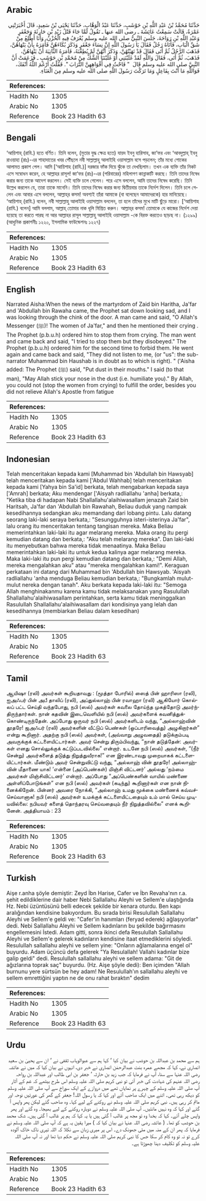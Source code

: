 ## Arabic


<div dir="rtl" lang="ar" style={{fontSize:'larger',backgroundColor:'#f8f9fa',padding:20}}>
حَدَّثَنَا مُحَمَّدُ بْنُ عَبْدِ اللَّهِ بْنِ حَوْشَبٍ، حَدَّثَنَا عَبْدُ الْوَهَّابِ، حَدَّثَنَا يَحْيَى بْنُ سَعِيدٍ، قَالَ أَخْبَرَتْنِي عَمْرَةُ، قَالَتْ سَمِعْتُ عَائِشَةَ ـ رضى الله عنها ـ تَقُولُ لَمَّا جَاءَ قَتْلُ زَيْدِ بْنِ حَارِثَةَ وَجَعْفَرٍ وَعَبْدِ اللَّهِ بْنِ رَوَاحَةَ، جَلَسَ النَّبِيُّ صلى الله عليه وسلم يُعْرَفُ فِيهِ الْحُزْنُ، وَأَنَا أَطَّلِعُ مِنْ شَقِّ الْبَابِ، فَأَتَاهُ رَجُلٌ فَقَالَ يَا رَسُولَ اللَّهِ إِنَّ نِسَاءَ جَعْفَرٍ وَذَكَرَ بُكَاءَهُنَّ فَأَمَرَهُ بِأَنْ يَنْهَاهُنَّ، فَذَهَبَ الرَّجُلُ ثُمَّ أَتَى فَقَالَ قَدْ نَهَيْتُهُنَّ، وَذَكَرَ أَنَّهُنَّ لَمْ يُطِعْنَهُ، فَأَمَرَهُ الثَّانِيَةَ أَنْ يَنْهَاهُنَّ، فَذَهَبَ، ثُمَّ أَتَى، فَقَالَ وَاللَّهِ لَقَدْ غَلَبْنَنِي أَوْ غَلَبْنَنَا الشَّكُّ مِنْ مُحَمَّدِ بْنِ حَوْشَبٍ ـ فَزَعَمَتْ أَنَّ النَّبِيَّ صلى الله عليه وسلم قَالَ ‏ "‏ فَاحْثُ فِي أَفْوَاهِهِنَّ التُّرَابَ ‏"‏‏.‏ فَقُلْتُ أَرْغَمَ اللَّهُ أَنْفَكَ، فَوَاللَّهِ مَا أَنْتَ بِفَاعِلٍ وَمَا تَرَكْتَ رَسُولَ اللَّهِ صلى الله عليه وسلم مِنَ الْعَنَاءِ‏.‏
</div>
<div style={{backgroundColor:'#f8f9fa',padding:20, marginBottom: 10}}><table> <thead> <tr> <th>References:</th> <th></th> </tr> </thead> <tbody><tr><td>Hadith No</td><td>1305</td></tr><tr><td>Arabic No</td><td>1305</td></tr><tr><td>Reference</td><td>Book 23 Hadith 63</td></tr></tbody></table></div>

## Bengali


<div dir="ltr" lang="bn" style={{fontSize:'larger',backgroundColor:'#f8f9fa',padding:20}}>
‘আয়িশাহ্ (রাযি.) হতে বর্ণিত। তিনি বলেন, (মুতার যুদ্ধ ক্ষেত্র হতে) যায়দ ইবনু হারিসাহ, জা‘ফর এবং ‘আবদুল্লাহ্ ইবনু রাওয়াহা (রাঃ)-এর শাহাদাতের খবর পৌঁছলে নবী সাল্লাল্লাহু আলাইহি ওয়াসাল্লাম বসে পড়লেন; তাঁর মধ্যে শোকের আলামত প্রকাশ পেল। আমি [‘আয়িশাহ (রাযি.)] দরজার ফাঁক দিয়ে ঝুঁকে তা দেখছিলাম। তখন এক ব্যক্তি তাঁর নিকট এসে সম্বোধন করেন, হে আল্লাহর রাসূল! জা‘ফর (রাঃ)-এর (পরিবারের) মহিলাগণ কান্নাকাটি করছে। তিনি তাদের নিষেধ করার জন্য তাকে আদেশ করলেন। সেই ব্যক্তি চলে গেলেন। পরে এসে বললেন, আমি তাদের নিষেধ করেছি। তিনি উল্লেখ করলেন যে, তারা তাকে মানেনি। তিনি তাদের নিষেধ করার জন্য দ্বিতীয়বার তাকে নির্দেশ দিলেন। তিনি চলে গেলেন এবং আবার এসে বললেন, আল্লাহ্‌র কসম! অবশ্যই তাঁরা আমাকে (বা বলেছেন আমাদেরকে) হার মানিয়েছে। ‘আয়িশাহ্ (রাযি.) বলেন, নবী সাল্লাল্লাহু আলাইহি ওয়াসাল্লাম বললেন, তা হলে তাঁদের মুখে মাটি ছুঁড়ে মারো। [‘আয়িশাহ (রাযি.) বলেন] আমি বললাম, আল্লাহ্ তোমার নাক ধূলি মিশ্রিত করুন। আল্লাহ্‌র কসম! তোমাকে যে কাজের নির্দেশ দেয়া হয়েছে তা করতে পারছ না আর আল্লাহর রাসূল সাল্লাল্লাহু আলাইহি ওয়াসাল্লাম -কে বিরক্ত করতেও ছাড়ছ না। (১২৯৯) (আধুনিক প্রকাশনীঃ ১২২০, ইসলামিক ফাউন্ডেশনঃ ১২২৭)
</div>
<div style={{backgroundColor:'#f8f9fa',padding:20, marginBottom: 10}}><table> <thead> <tr> <th>References:</th> <th></th> </tr> </thead> <tbody><tr><td>Hadith No</td><td>1305</td></tr><tr><td>Arabic No</td><td>1305</td></tr><tr><td>Reference</td><td>Book 23 Hadith 63</td></tr></tbody></table></div>

## English


<div dir="ltr" lang="en" style={{fontSize:'larger',backgroundColor:'#f8f9fa',padding:20}}>
Narrated Aisha:When the news of the martyrdom of Zaid bin Haritha, Ja'far and 'Abdullah bin Rawaha came, the Prophet sat down looking sad, and I was looking through the chink of the door. A man came and said, "O Allah's Messenger (ﷺ)! The women of Ja'far," and then he mentioned their crying . The Prophet (p.b.u.h) ordered him to stop them from crying. The man went and came back and said, "I tried to stop them but they disobeyed." The Prophet (p.b.u.h) ordered him for the second time to forbid them. He went again and came back and said, "They did not listen to me, (or "us": the sub-narrator Muhammad bin Haushab is in doubt as to which is right). " ('Aisha added: The Prophet (ﷺ) said, "Put dust in their mouths." I said (to that man), "May Allah stick your nose in the dust (i.e. humiliate you)." By Allah, you could not (stop the women from crying) to fulfill the order, besides you did not relieve Allah's Apostle from fatigue
</div>
<div style={{backgroundColor:'#f8f9fa',padding:20, marginBottom: 10}}><table> <thead> <tr> <th>References:</th> <th></th> </tr> </thead> <tbody><tr><td>Hadith No</td><td>1305</td></tr><tr><td>Arabic No</td><td>1305</td></tr><tr><td>Reference</td><td>Book 23 Hadith 63</td></tr></tbody></table></div>

## Indonesian


<div dir="ltr" lang="id" style={{fontSize:'larger',backgroundColor:'#f8f9fa',padding:20}}>
Telah menceritakan kepada kami [Muhammad bin 'Abdullah bin Hawsyab] telah menceritakan kepada kami ['Abdul Wahhab] telah menceritakan kepada kami [Yahya bin Sa'id] berkata, telah mengabarkan kepada saya ['Amrah] berkata; Aku mendengar ['Aisyah radliallahu 'anha] berkata,: "Ketika tiba di hadapan Nabi Shallallahu'alaihiwasallam jenazah Zaid bin Haritsah, Ja'far dan 'Abdullah bin Rawahah, Beliau duduk yang nampak kesedihannya sedangkan aku memandang dari lobang pintu. Lalu datang seorang laki-laki seraya berkata,: "Sesungguhnya isteri-isterinya Ja'far", lalu orang itu menceritakan tentang tangisan mereka. Maka Beliau memerintahkan laki-laki itu agar melarang mereka. Maka orang itu pergi kemudian datang dan berkata,: "Aku telah melarang mereka". Dan laki-laki itu menyebutkan bahwa mereka tidak menaatinya. Maka Beliau memerintahkan laki-laki itu untuk kedua kalinya agar melarang mereka. Maka laki-laki itu pun pergi kemudian datang dan berkata,: "Demi Allah, mereka mengalahkan aku" atau "mereka mengalahkan kami!". Keraguan perkataan ini datang dari Muhammad bin 'Abdullah bin Hawsyab. 'Aisyah radliallahu 'anha menduga Beliau kemudian berkata,: "Bungkamlah mulut-mulut nereka dengan tanah". Aku berkata kepada laki-laki itu: "Semoga Allah menghinakanmu karena kamu tidak melaksanakan yang Rasulullah Shallallahu'alaihiwasallam perintahkan, serta kamu tidak meninggalkan Rasulullah Shallallahu'alaihiwasallam dari kondisinya yang lelah dan kesedihannya (membiarkan Beliau dalam kesedihan)
</div>
<div style={{backgroundColor:'#f8f9fa',padding:20, marginBottom: 10}}><table> <thead> <tr> <th>References:</th> <th></th> </tr> </thead> <tbody><tr><td>Hadith No</td><td>1305</td></tr><tr><td>Arabic No</td><td>1305</td></tr><tr><td>Reference</td><td>Book 23 Hadith 63</td></tr></tbody></table></div>

## Tamil


<div dir="ltr" lang="ta" style={{fontSize:'larger',backgroundColor:'#f8f9fa',padding:20}}>
ஆயிஷா (ரலி) அவர்கள் கூறியதாவது : (மூத்தா போரில்) ஸைத் பின் ஹாரிஸா (ரலி), ஐஅஃபர் பின் அபீ தாலிப் (ரலி), அப்துல்லாஹ் பின் ரவாஹா (ரலி) ஆகியோர் கொல்லப் பட்ட செய்தி வந்தபோது, நபி (ஸல்) அவர்கள் கவலை தோய்ந்த முகத்தோடு அமர்ந்திருந்தார்கள். நான் கதவின் இடைவெளியில் நபி (ஸல்) அவர்களைக் கவனித்துக்கொண்டிருந்தேன். அப்போது ஒருவர் நபி (ஸல்) அவர்களிடம் வந்து, “அல்லாஹ்வின் தூதரே! ஜஅஃபர் (ரலி) அவர்களின் வீட்டுப் பெண்கள் (ஒப்பாரிவைத்து) அழுகிறார்கள்” என்று கூறினார். அதற்கு நபி (ஸல்) அவர்கள், (அவ்வாறு அழுவதைத்) தடுக்கும்படி அவருக்குக் கட்டளையிட்டார்கள். அவர் சென்று திரும்பிவந்து, “நான் தடுத்தேன்: அவர்கள் எனது சொல்லுக்குக் கட்டுப்படவில்லை” என்றார். உடனே நபி (ஸல்) அவர்கள், “(நீர் சென்று) அவர்களைத் தடுத்து நிறுத்துவீராக!” என இரண்டாவது முறையாகக் கட்டளையிட்டார்கள். மீண்டும் அவர் சென்றுவிட்டு வந்து, “அல்லாஹ் வின் தூதரே! அல்லாஹ்வின் மீதாணை யாக! ‘என்னை (அப்பெண்கள்) மிஞ்சி விட்டனர்’ அல்லது ‘நம்மை அவர்கள் மிஞ்சிவிட்டனர்’ என்றார். அப்போது “அப்பெண்களின் வாயில் மண்ணை அள்ளிப்போடுங்கள்” என நபி (ஸல்) அவர்கள் (கடிந்து) கூறினார்கள் என நான் நினைக்கிறேன். பின்னர் அவரை நோக்கி, “அல்லாஹ் உமது மூக்கை மண்ணைக் கவ்வச்செய்வானாக! நபி (ஸல்) அவர்கள் உமக்குக் கட்டளையிட்டதையும் உம் மால் செய்ய முடியவில்லை: நபியவர் களைத் தொந்தரவு செய்வதையும் நீர் நிறுத்தவில்லை” எனக் கூறினேன். அத்தியாயம் : 23
</div>
<div style={{backgroundColor:'#f8f9fa',padding:20, marginBottom: 10}}><table> <thead> <tr> <th>References:</th> <th></th> </tr> </thead> <tbody><tr><td>Hadith No</td><td>1305</td></tr><tr><td>Arabic No</td><td>1305</td></tr><tr><td>Reference</td><td>Book 23 Hadith 63</td></tr></tbody></table></div>

## Turkish


<div dir="ltr" lang="tr" style={{fontSize:'larger',backgroundColor:'#f8f9fa',padding:20}}>
Aişe r.anha şöyle demiştir: Zeyd İbn Harise, Cafer ve İbn Revaha'nın r.a. şehit edildiklerine dair haber Nebi Sallallahu Aleyhi ve Sellem'e ulaştığında Hz. Nebi üzüntüsünü belli edecek şekilde bir kenara oturdu. Ben kapı aralığından kendisine bakıyordum. Bu sırada birisi Resulullah Sallallahu Aleyhi ve Sellem'e geldi ve: "Cafer'in hanımları (feryad ederek) ağlaşıyorlar" dedi. Nebi Sallallahu Aleyhi ve Sellem kadınların bu şekilde bağırmasını engellemesini İstedi. Adam gitti, sonra ikinci defa Resulullah Sallallahu Aleyhi ve Sellem'e gelerek kadınların kendisine itaat etmediklerini söy­ledi. Resulullah sallallahu aleyhi ve sellem yine: "Onların ağlamalarına engel ol" buyurdu. Adam üçüncü defa gelerek "Ya Resulallah! Vallahi kadınlar bize galip geldi" dedi. Resulullah sallallahu aleyhi ve sellem adama: "Git de ağızlarına toprak saç" buyurdu. (Hz. Aişe şöyle dedi): Ben içimden "Allah burnunu yere sürtsün be hey adam! Ne Resulullah'ın sallallahu aleyhi ve sellem emrettiğini yaptın ne de onu rahat bıraktın" dedim
</div>
<div style={{backgroundColor:'#f8f9fa',padding:20, marginBottom: 10}}><table> <thead> <tr> <th>References:</th> <th></th> </tr> </thead> <tbody><tr><td>Hadith No</td><td>1305</td></tr><tr><td>Arabic No</td><td>1305</td></tr><tr><td>Reference</td><td>Book 23 Hadith 63</td></tr></tbody></table></div>

## Urdu


<div dir="rtl" lang="ur" style={{fontSize:'larger',backgroundColor:'#f8f9fa',padding:20}}>
ہم سے محمد بن عبداللہ بن حوشب نے بیان کیا ‘ کہا ہم سے عبوالوہاب ثقفی نے ‘ ان سے یحییٰ بن سعید انصاری نے، کہا کہ مجھے عمرہ بنت عبدالرحمٰن انصاری نے خبر دی، انہوں نے بیان کیا کہ میں نے عائشہ رضی اللہ عنہا سے سنا، آپ نے فرمایا کہ جب زید بن حارثہ ‘ جعفر بن ابی طالب اور عبداللہ بن رواحہ رضی اللہ عنہم کی شہادت کی خبر آئی تو نبی کریم صلی اللہ علیہ وسلم اس طرح بیٹھے کہ غم کے آثار آپ صلی اللہ علیہ وسلم کے چہرے پر نمایاں تھے میں دروازے کے ایک سوراخ سے آپ صلی اللہ علیہ وسلم کو دیکھ رہی تھی۔ اتنے میں ایک صاحب آئے اور کہا کہ یا رسول اللہ! جعفر کے گھر کی عورتیں نوحہ اور ماتم کر رہی ہیں۔ نبی کریم صلی اللہ علیہ وسلم نے روکنے کے لیے کہا۔ وہ صاحب گئے لیکن پھر واپس آ گئے اور کہا کہ وہ نہیں مانتیں۔ آپ صلی اللہ علیہ وسلم نے دوبارہ روکنے کے لیے بھیجا۔ وہ گئے اور پھر واپس چلے آئے۔ کہا کہ بخدا وہ تو مجھ پر غالب آ گئی ہیں یا یہ کہا کہ ہم پر غالب آ گئی ہیں۔ شک محمد بن حوشب کو تھا۔ ( عائشہ رضی اللہ عنہا نے بیان کیا کہ ) میرا یقین یہ ہے کہ آپ صلی اللہ علیہ وسلم نے فرمایا کہ پھر ان کے منہ میں مٹی جھونک دے۔ اس پر میری زبان سے نکلا کہ اللہ تیری ناک خاک آلودہ کرے تو نہ تو وہ کام کر سکا جس کا نبی کریم صلی اللہ علیہ وسلم نے حکم دیا تھا اور نہ آپ صلی اللہ علیہ وسلم کو تکلیف دینا چھوڑتا ہے۔
</div>
<div style={{backgroundColor:'#f8f9fa',padding:20, marginBottom: 10}}><table> <thead> <tr> <th>References:</th> <th></th> </tr> </thead> <tbody><tr><td>Hadith No</td><td>1305</td></tr><tr><td>Arabic No</td><td>1305</td></tr><tr><td>Reference</td><td>Book 23 Hadith 63</td></tr></tbody></table></div>